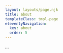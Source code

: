 ```yaml
---
layout: layouts/page.njk
title: about
templateClass: tmpl-page
eleventyNavigation:
  key: about
  order: 5
---
```


...

